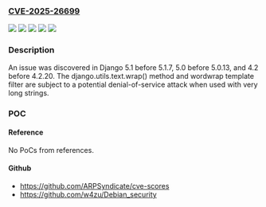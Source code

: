 ### [CVE-2025-26699](https://cve.mitre.org/cgi-bin/cvename.cgi?name=CVE-2025-26699)
![](https://img.shields.io/static/v1?label=Product&message=Django&color=blue)
![](https://img.shields.io/static/v1?label=Version&message=4.2%20&color=brightgreen)
![](https://img.shields.io/static/v1?label=Version&message=5.0%20&color=brightgreen)
![](https://img.shields.io/static/v1?label=Version&message=5.1%20&color=brightgreen)
![](https://img.shields.io/static/v1?label=Vulnerability&message=CWE-770%20Allocation%20of%20Resources%20Without%20Limits%20or%20Throttling&color=brightgreen)

### Description

An issue was discovered in Django 5.1 before 5.1.7, 5.0 before 5.0.13, and 4.2 before 4.2.20. The django.utils.text.wrap() method and wordwrap template filter are subject to a potential denial-of-service attack when used with very long strings.

### POC

#### Reference
No PoCs from references.

#### Github
- https://github.com/ARPSyndicate/cve-scores
- https://github.com/w4zu/Debian_security

